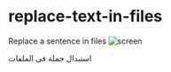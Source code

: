 # replace-text-in-files

Replace a sentence in files
![screen](https://github.com/user-attachments/assets/13d6673f-bba0-45da-8fb0-884c78db0309)

استبدال جملة فى الملفات
